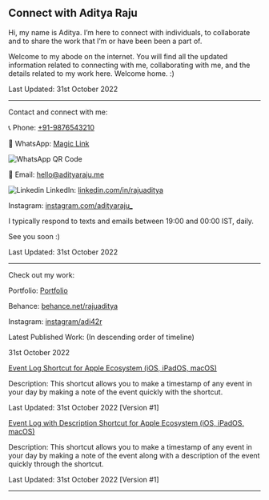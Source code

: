 ## Connect with Aditya Raju
Hi, my name is Aditya. I’m here to connect with individuals, to collaborate and to share the work that I’m or have been been a part of.

Welcome to my abode on the internet. You will find all the updated information related to connecting with me, collaborating with me, and the details related to my work here. Welcome home. :)

Last Updated: 31st October 2022

- - -

Contact and connect with me:

📞 Phone: [+91-9876543210](tel:9876543210)

💬 WhatsApp: [Magic Link](https://wa.me/qr/NGPNCXQF276OL1)

![WhatsApp QR Code](https://user-images.githubusercontent.com/101379574/198308796-695b71e7-08aa-4238-b42e-75d166fa6dcc.jpeg)

📧 Email: [hello@adityaraju.me](mailto:hello@adityaraju.me)

![Linkedin](https://i.stack.imgur.com/gVE0j.png) LinkedIn: [linkedin.com/in/rajuaditya](https://www.linkedin.com/in/rajuaditya)

Instagram: [instagram.com/adityaraju_](https://www.instagram.com/adityaraju_)

I typically respond to texts and emails between 19:00 and 00:00 IST, daily.

See you soon :)

Last Updated: 31st October 2022

- - -

Check out my work:

Portfolio: [Portfolio](#)

Behance: [behance.net/rajuaditya](https://www.behance.net/rajuaditya)

Instagram: [instagram/adi42r](https://www.instagram.com/adi42r)

Latest Published Work: (In descending order of timeline)

31st October 2022

[Event Log Shortcut for Apple Ecosystem (iOS, iPadOS, macOS)](https://www.icloud.com/shortcuts/4a3a3a0e7e294b03a3ae1d695ff4a5a0)

Description: This shortcut allows you to make a timestamp of any event in your day by making a note of the event quickly with the shortcut.

Last Updated: 31st October 2022 [Version #1]

[Event Log with Description Shortcut for Apple Ecosystem (iOS, iPadOS, macOS)](https://www.icloud.com/shortcuts/394c2d79aad445d8a09750b63cec5cc5)

Description: This shortcut allows you to make a timestamp of any event in your day by making a note of the event along with a description of the event quickly through the shortcut.

Last Updated: 31st October 2022 [Version #1]

- - - 